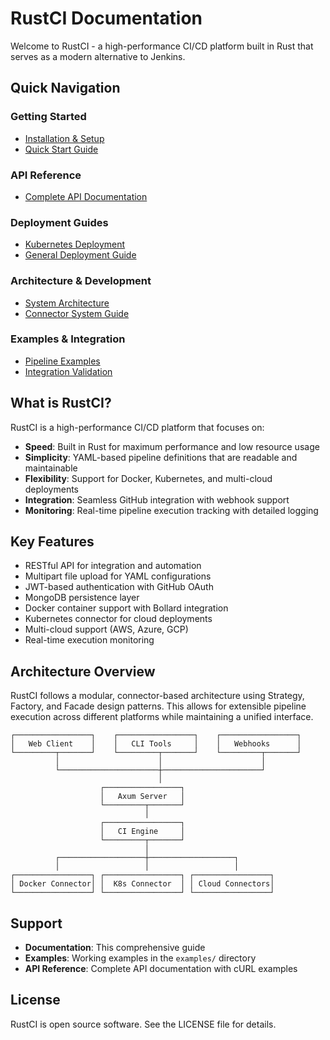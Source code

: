 # RustCI Documentation

Welcome to RustCI - a high-performance CI/CD platform built in Rust that serves as a modern alternative to Jenkins.

## Quick Navigation

### Getting Started
- [Installation & Setup](./getting-started/installation.md)
- [Quick Start Guide](./getting-started/quick-start.md)

### API Reference
- [Complete API Documentation](./api/README.md)

### Deployment Guides
- [Kubernetes Deployment](./deployment/kubernetes.md)
- [General Deployment Guide](./deployment/guide.md)

### Architecture & Development
- [System Architecture](./architecture/system-design.md)
- [Connector System Guide](./architecture/connectors.md)

### Examples & Integration
- [Pipeline Examples](./examples/README.md)
- [Integration Validation](./integration/validation.md)

## What is RustCI?

RustCI is a high-performance CI/CD platform that focuses on:

- **Speed**: Built in Rust for maximum performance and low resource usage
- **Simplicity**: YAML-based pipeline definitions that are readable and maintainable
- **Flexibility**: Support for Docker, Kubernetes, and multi-cloud deployments
- **Integration**: Seamless GitHub integration with webhook support
- **Monitoring**: Real-time pipeline execution tracking with detailed logging

## Key Features

- RESTful API for integration and automation
- Multipart file upload for YAML configurations
- JWT-based authentication with GitHub OAuth
- MongoDB persistence layer
- Docker container support with Bollard integration
- Kubernetes connector for cloud deployments
- Multi-cloud support (AWS, Azure, GCP)
- Real-time execution monitoring

## Architecture Overview

RustCI follows a modular, connector-based architecture using Strategy, Factory, and Facade design patterns. This allows for extensible pipeline execution across different platforms while maintaining a unified interface.

```
┌─────────────────┐    ┌─────────────────┐    ┌─────────────────┐
│   Web Client    │    │   CLI Tools     │    │   Webhooks      │
└─────────┬───────┘    └─────────┬───────┘    └─────────┬───────┘
          │                      │                      │
          └──────────────────────┼──────────────────────┘
                                 │
                    ┌─────────────────┐
                    │   Axum Server   │
                    └─────────┬───────┘
                              │
                    ┌─────────────────┐
                    │   CI Engine     │
                    └─────────┬───────┘
                              │
          ┌───────────────────┼───────────────────┐
          │                   │                   │
┌─────────────────┐ ┌─────────────────┐ ┌─────────────────┐
│ Docker Connector│ │  K8s Connector  │ │ Cloud Connectors│
└─────────────────┘ └─────────────────┘ └─────────────────┘
```

## Support

- **Documentation**: This comprehensive guide
- **Examples**: Working examples in the `examples/` directory
- **API Reference**: Complete API documentation with cURL examples

## License

RustCI is open source software. See the LICENSE file for details.